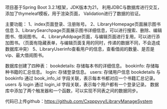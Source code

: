 项目基于Spring Boot 3.2.1框架，JDK版本为21，
利用JDBC与数据库进行交互，添加了thymeleaf模板，用于渲染页面，
Validation进行了数据的验证。

主要功能：
1、index页面登录、注册账号。
2、LibraryHomepage页面展示图书信息
3、LibrarySearchpage页面展示图书详细信息，可以进行搜索、删除、编辑图书、借阅图书。
4、LibraryAddpage页面，与编辑页面进行复用，可以进行添加图书。（页面有隐藏表单，与编辑页面复用的同时，传递的数据不同，不会造成数据库冲突）
5、LibraryUserinfo查看用户的信息，查看借阅的数量、是否是vip、最大借阅图书。

数据库创建了四种表：
bookdetails: 存储每本书的详细信息。
bookinfo: 存储每种书籍的汇总信息。
login: 存储登录信息。
users: 存储用户信息
bookdetails 与 bookinfo 通过 book_info_id 字段关联，表示每本书都对应一个书籍汇总记录。
users 与 login 通过 login_id 字段关联，表示每个用户都有一个登录记录。
数据库中添加了两个触发器和一个函数，可以实现不同表之间的数据同步。

代码已上传github：https://github.com/Cxpppyyy/LibraryManageSystem
